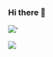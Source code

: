 ### Hi there 👋

![](https://github-readme-stats.vercel.app/api/top-langs/?username=mHalo&theme=dark&layout=compact&count_private=true)'

![](https://github-readme-stats.vercel.app/api?username=mHalo&theme=dark&show_icons=true&count_private=true)

<!--
**mHalo/mHalo** is a ✨ _special_ ✨ repository because its `README.md` (this file) appears on your GitHub profile.

Here are some ideas to get you started:

- 🔭 I’m currently working on ...
- 🌱 I’m currently learning ...
- 👯 I’m looking to collaborate on ...
- 🤔 I’m looking for help with ...
- 💬 Ask me about ...
- 📫 How to reach me: ...
- 😄 Pronouns: ...
- ⚡ Fun fact: ...
-->
